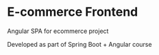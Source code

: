 # E-commerce Frontend

Angular SPA for ecommerce project

Developed as part of Spring Boot + Angular course
